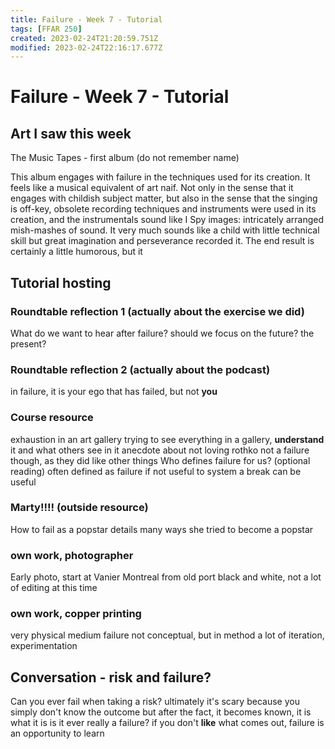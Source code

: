 ```yaml
---
title: Failure - Week 7 - Tutorial
tags: [FFAR 250]
created: 2023-02-24T21:20:59.751Z
modified: 2023-02-24T22:16:17.677Z
---
```


# Failure - Week 7 - Tutorial

## Art I saw this week
The Music Tapes - first album (do not remember name)

This album engages with failure in the techniques used for its creation. It feels like a musical equivalent of art naif. Not only in the sense that it engages with childish subject matter, but also in the sense that the singing is off-key, obsolete recording techniques and instruments were used in its creation, and the instrumentals sound like I Spy images: intricately arranged mish-mashes of sound. It very much sounds like a child with little technical skill but great imagination and perseverance recorded it. The end result is certainly a little humorous, but it

## Tutorial hosting

### Roundtable reflection 1 (actually about the exercise we did)
What do we want to hear after failure?
should we focus on the future?
the present?

### Roundtable reflection 2 (actually about the podcast)
in failure, it is your ego that has failed, but not **you**

### Course resource
exhaustion in an art gallery
trying to see everything in a gallery, **understand** it and what others see in it
anecdote about not loving rothko
not a failure though, as they did like other things
Who defines failure for us? (optional reading)
often defined as failure if not useful to system
a break can be useful

### Marty!!!! (outside resource)
How to fail as a popstar
details many ways she tried to become a popstar

### own work, photographer
Early photo, start at Vanier
Montreal from old port
black and white, not a lot of editing at this time

### own work, copper printing
very physical medium
failure not conceptual, but in method
a lot of iteration, experimentation

## Conversation - risk and failure?

Can you ever fail when taking a risk?
ultimately it's scary because you simply don't know the outcome
but after the fact, it becomes known, it is what it is
is it ever really a failure?
if you don't **like** what comes out, failure is an opportunity to learn
 
